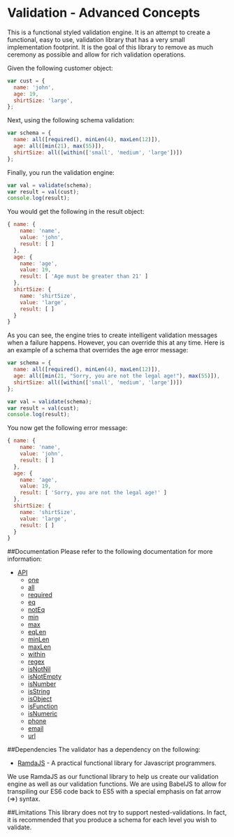 # Validation - Advanced Concepts

This is a functional styled validation engine.  It is an attempt to create a functional, easy to use, validation library that has a very small implementation footprint.  It is the goal of this library to remove as much ceremony as possible and allow for rich validation operations.

Given the following customer object:

``` javascript
var cust = {
  name: 'john',
  age: 19,
  shirtSize: 'large',
};
```

Next, using the following schema validation:

``` javascript
var schema = {
  name: all([required(), minLen(4), maxLen(12)]),
  age: all([min(21), max(55)]),
  shirtSize: all([within(['small', 'medium', 'large'])])
};
```

Finally, you run the validation engine:

``` javascript
var val = validate(schema);
var result = val(cust);
console.log(result);
```

You would get the following in the result object:

``` javascript
{ name: { 
    name: 'name', 
    value: 'john', 
    result: [ ] 
  },
  age: { 
    name: 'age',
    value: 19,
    result: [ 'Age must be greater than 21' ] 
  },
  shirtSize: { 
    name: 'shirtSize', 
    value: 'large', 
    result: [ ] 
  } 
}
```

As you can see, the engine tries to create intelligent validation messages when a failure happens.  However, you can override this at any time.  Here is an example of a schema that overrides the age error message:

``` javascript
var schema = {
  name: all([required(), minLen(4), maxLen(12)]),
  age: all([min(21, "Sorry, you are not the legal age!"), max(55)]),
  shirtSize: all([within(['small', 'medium', 'large'])])
};

var val = validate(schema);
var result = val(cust);
console.log(result);
```

You now get the following error message:

``` javascript
{ name: { 
    name: 'name', 
    value: 'john', 
    result: [ ] 
  },
  age: { 
    name: 'age',
    value: 19,
    result: [ 'Sorry, you are not the legal age!' ] 
  },
  shirtSize: { 
    name: 'shirtSize', 
    value: 'large', 
    result: [ ] 
  } 
}
```

##Documentation
Please refer to the following documentation for more information:

- [API](../../reference/validation/api.md)
  - [one](../../reference/validation/api.md#onetarget-fail)
  - [all](../../reference/validation/api.md#alltarget-fail)
  - [required](../../reference/validation/api.md#requiredtarget-fail)
  - [eq](../../reference/validation/api.md#eqtarget-fail)
  - [notEq](../../reference/validation/api.md#noteqtarget-fail)
  - [min](../../reference/validation/api.md#mintarget-fail)
  - [max](../../reference/validation/api.md#maxtarget-fail)
  - [eqLen](../../reference/validation/api.md#eqlentarget-fail)
  - [minLen](../../reference/validation/api.md#minlentarget-fail)
  - [maxLen](../../reference/validation/api.md#maxlentarget-fail)
  - [within](../../reference/validation/api.md#withintarget-fail)
  - [regex](../../reference/validation/api.md#regextarget-fail)
  - [isNotNil](../../reference/validation/api.md#isnotniltarget-fail)
  - [isNotEmpty](../../reference/validation/api.md#isnotemptytarget-fail)
  - [isNumber](../../reference/validation/api.md#isnumbertarget-fail)
  - [isString](../../reference/validation/api.md#isstringtarget-fail)
  - [isObject](../../reference/validation/api.md#isobjecttarget-fail)
  - [isFunction](../../reference/validation/api.md#isfunctiontarget-fail)
  - [isNumeric](../../reference/validation/api.md#isnumerictarget-fail)
  - [phone](../../reference/validation/api.md#phonetarget-fail)
  - [email](../../reference/validation/api.md#emailtarget-fail)
  - [url](../../reference/validation/api.md#urltarget-fail)

##Dependencies
The validator has a dependency on the following:

* [RamdaJS](http://ramdajs.com) - A practical functional library for Javascript programmers.

We use RamdaJS as our functional library to help us create our validation engine as well as our validation functions.  We are using BabelJS to allow for transpiling our ES6 code back to ES5 with a special emphasis on fat arrow (=>) syntax.  

##Limitations
This library does not try to support nested-validations.  In fact, it is recommended that you produce a schema for each level you wish to validate.
